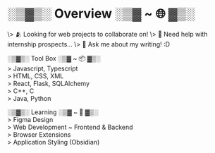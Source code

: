 <h1>░▒▓▒░ Overview ░▒▓ ~ 🌐 ▓▒░</h1>
\> 🫂 Looking for web projects to collaborate on!   
\> 📨 Need help with internship prospects...   
\> 📝 Ask me about my writing! :D     

░▒▓▒░ Tool Box ░▒▓ ~ 📦 ▓▒░       
\> Javascript, Typescript   
\> HTML, CSS, XML   
\> React, Flask, SQLAlchemy   
\> C++, C   
\> Java, Python   

░▒▓▒░ Learning ░▒▓ ~ 🌱 ▓▒░     
\> Figma Design        
\> Web Development ~ Frontend & Backend     
\> Browser Extensions    
\> Application Styling (Obsidian)     
